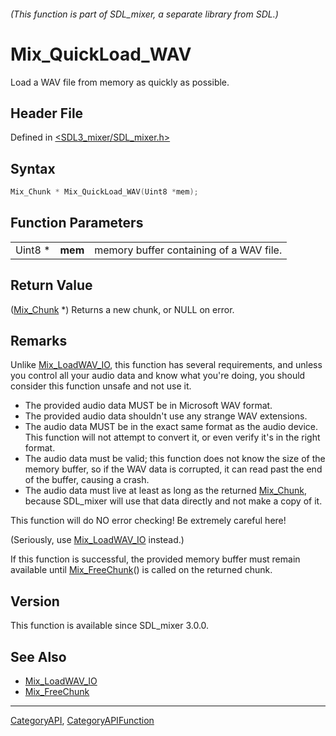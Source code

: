 ###### (This function is part of SDL_mixer, a separate library from SDL.)
# Mix_QuickLoad_WAV

Load a WAV file from memory as quickly as possible.

## Header File

Defined in [<SDL3_mixer/SDL_mixer.h>](https://github.com/libsdl-org/SDL_mixer/blob/main/include/SDL3_mixer/SDL_mixer.h)

## Syntax

```c
Mix_Chunk * Mix_QuickLoad_WAV(Uint8 *mem);
```

## Function Parameters

|         |         |                                         |
| ------- | ------- | --------------------------------------- |
| Uint8 * | **mem** | memory buffer containing of a WAV file. |

## Return Value

([Mix_Chunk](Mix_Chunk) *) Returns a new chunk, or NULL on error.

## Remarks

Unlike [Mix_LoadWAV_IO](Mix_LoadWAV_IO), this function has several
requirements, and unless you control all your audio data and know what
you're doing, you should consider this function unsafe and not use it.

- The provided audio data MUST be in Microsoft WAV format.
- The provided audio data shouldn't use any strange WAV extensions.
- The audio data MUST be in the exact same format as the audio device. This
  function will not attempt to convert it, or even verify it's in the right
  format.
- The audio data must be valid; this function does not know the size of the
  memory buffer, so if the WAV data is corrupted, it can read past the end
  of the buffer, causing a crash.
- The audio data must live at least as long as the returned
  [Mix_Chunk](Mix_Chunk), because SDL_mixer will use that data directly and
  not make a copy of it.

This function will do NO error checking! Be extremely careful here!

(Seriously, use [Mix_LoadWAV_IO](Mix_LoadWAV_IO) instead.)

If this function is successful, the provided memory buffer must remain
available until [Mix_FreeChunk](Mix_FreeChunk)() is called on the returned
chunk.

## Version

This function is available since SDL_mixer 3.0.0.

## See Also

- [Mix_LoadWAV_IO](Mix_LoadWAV_IO)
- [Mix_FreeChunk](Mix_FreeChunk)

----
[CategoryAPI](CategoryAPI), [CategoryAPIFunction](CategoryAPIFunction)

